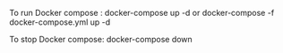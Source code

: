 To run Docker compose :
    docker-compose up -d  or docker-compose -f docker-compose.yml up -d

To stop Docker compose:
    docker-compose down
